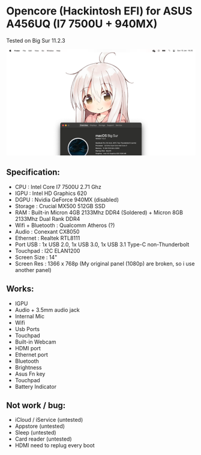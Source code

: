 # Opencore (Hackintosh EFI) for ASUS A456UQ (I7 7500U + 940MX)
Tested on Big Sur 11.2.3

![Ini Screenshot](/Screenshot.png)

## Specification:
+ CPU : Intel Core I7 7500U 2.71 Ghz
+ IGPU : Intel HD Graphics 620
+ DGPU : Nvidia GeForce 940MX (disabled)
+ Storage : Crucial MX500 512GB SSD
+ RAM : Built-in Micron 4GB 2133Mhz DDR4 (Soldered) + Micron 8GB 2133Mhz Dual Rank DDR4
+ Wifi + Bluetooth : Qualcomm Atheros (?)
+ Audio : Conexant CX8050
+ Ethernet : Realtek RTL8111
+ Port USB : 1x USB 2.0, 1x USB 3.0, 1x USB 3.1 Type-C non-Thunderbolt
+ Touchpad : I2C ELAN1200
+ Screen Size : 14"
+ Screen Res : 1366 x 768p (My original panel (1080p) are broken, so i use another panel)

## Works:
+ IGPU
+ Audio + 3.5mm audio jack
+ Internal Mic
+ Wifi
+ Usb Ports
+ Touchpad
+ Built-in Webcam
+ HDMI port
+ Ethernet port
+ Bluetooth
+ Brightness
+ Asus Fn key
+ Touchpad
+ Battery Indicator

## Not work / bug:
+ iCloud / iService (untested)
+ Appstore (untested)
+ Sleep (untested)
+ Card reader (untested)
+ HDMI need to replug every boot
